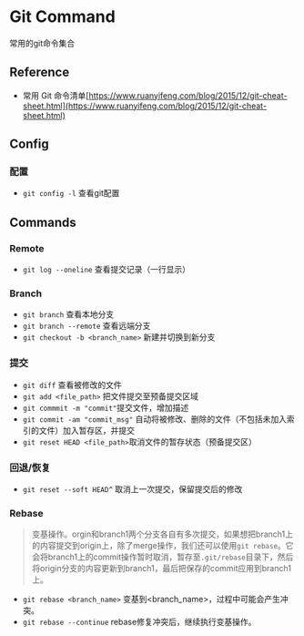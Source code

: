 # Git Command 
常用的git命令集合

## Reference
* 常用 Git 命令清单[https://www.ruanyifeng.com/blog/2015/12/git-cheat-sheet.html](https://www.ruanyifeng.com/blog/2015/12/git-cheat-sheet.html)

## Config
### 配置
* `git config -l` 查看git配置


## Commands

### Remote
* `git log --oneline` 查看提交记录（一行显示）

### Branch
* `git branch`  查看本地分支
* `git branch --remote`  查看远端分支
* `git checkout -b <branch_name>`  新建并切换到新分支


### 提交
* `git diff` 查看被修改的文件
* `git add <file_path>` 把文件提交至预备提交区域
* `git commmit -m "commit"`提交文件，增加描述
* `git commit -am "commit_msg"` 自动将被修改、删除的文件（不包括未加入索引的文件）加入暂存区，并提交
* `git reset HEAD <file_path>`取消文件的暂存状态（预备提交区）

### 回退/恢复
* `git reset --soft HEAD^` 取消上一次提交，保留提交后的修改

### Rebase
> 变基操作。orgin和branch1两个分支各自有多次提交，如果想把branch1上的内容提交到origin上，除了merge操作，我们还可以使用`git rebase`。它会将branch1上的commit操作暂时取消，暂存至`.git/rebase`目录下，然后将origin分支的内容更新到branch1，最后把保存的commit应用到branch1上。

* `git rebase <branch_name>` 变基到<branch_name>，过程中可能会产生冲突。
* `git rebase --continue` rebase修复冲突后，继续执行变基操作。
